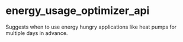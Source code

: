 # energy_usage_optimizer_api
Suggests when to use energy hungry applications like heat pumps for multiple days in advance. 
